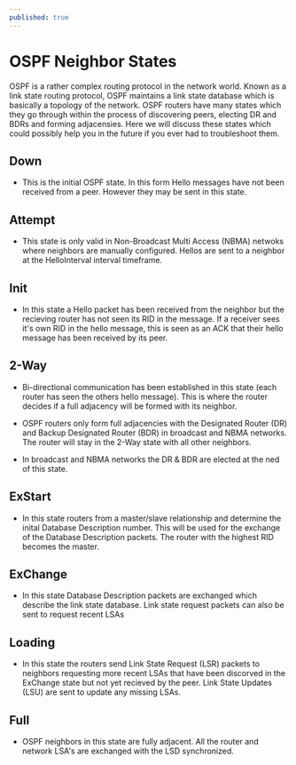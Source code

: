 ```yaml
---
published: true
---
```

# **OSPF Neighbor States**

OSPF is a rather complex routing protocol in the network world. Known as a link state routing protocol, OSPF maintains a link state database which is basically a topology of the network. OSPF routers have many states which they go through within the process of discovering peers, electing DR and BDRs and forming adjacensies. Here we will discuss these states which could possibly help you in the future if you ever had to troubleshoot them.

## Down

- This is the initial OSPF state. In this form Hello messages have not been received from a peer. However they may be sent in this state.

## Attempt

- This state is only valid in Non-Broadcast Multi Access (NBMA) netwoks where neighbors are manually configured. Hellos are sent to a neighbor at the HelloInterval interval timeframe.

## Init

- In this state a Hello packet has been received from the neighbor but the recieving router has not seen its RID in the message. If a receiver sees it's own RID in the hello message, this is seen as an ACK that their hello message has been received by its peer.

## 2-Way

- Bi-directional communication has been established in this state (each router has seen the others hello message). This is where the router decides if a full adjacency will be formed with its neighbor.

- OSPF routers only form full adjacencies with the Designated Router (DR) and Backup Designated Router (BDR) in broadcast and  NBMA networks. The router will stay in the 2-Way state with all other neighbors.

- In broadcast and NBMA networks the DR & BDR are elected at the ned of this state.

## ExStart

- In this state routers from a master/slave relationship and determine the inital Database Description number. This will be used for the exchange of the Database Description packets. The router with the highest RID becomes the master.

## ExChange

- In this state Database Description packets are exchanged which describe the link state database. Link state request packets can also be sent to request recent LSAs 

## Loading

- In this state the routers send Link State Request (LSR) packets to neighbors requesting more recent LSAs that have been discorved in the ExChange state but not yet recieved by the peer. Link State Updates (LSU) are sent to update any missing LSAs.

## Full

- OSPF neighbors in this state are fully adjacent. All the router and network LSA's are exchanged with the LSD synchronized.